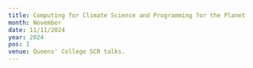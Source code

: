 ```yaml
---
title: Computing for Climate Science and Programming for the Planet
month: November
date: 11/11/2024
year: 2024
pos: 1
venue: Queens' College SCR talks.
---
```


